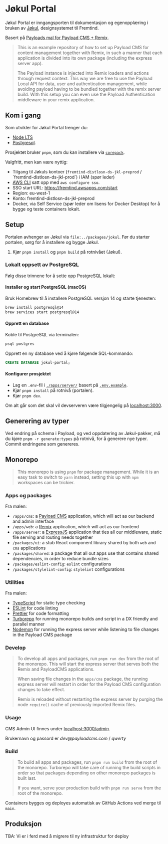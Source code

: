 # Jøkul Portal

Jøkul Portal er inngangsporten til dokumentasjon og egenopplæring i bruken av [Jøkul](https://github.com/fremtind/jokul), designsystemet til Fremtind.

Basert på [Payloads mal for Payload CMS + Remix](https://github.com/payloadcms/remix-server).

> This is an example repository of how to set up Payload CMS for content management together with Remix, in such a manner that each application is divided into its own package (including the express server app).
>
> The Payload instance is injected into Remix loaders and actions through request context. This way we are free to use the Payload Local API for data, user and authentication management, while avoiding payload having to be bundled together with the remix server build. With this setup you can even use the Payload Authentication middleware in your remix application.

## Kom i gang

Som utvikler for Jøkul Portal trenger du:

-   [Node LTS](https://nodejs.org/en/)
-   [Postgresql](https://www.postgresql.org/).

Prosjektet bruker `pnpm`, som du kan installere via [`corepack`](https://nodejs.org/dist/latest/docs/api/corepack.html).

Valgfritt, men kan være nyttig:

-   Tilgang til Jøkuls kontoer (`fremtind-distlosn-ds-jkl-preprod` / `fremtind-distlosn-ds-jkl-prod´) i IAM (spør leder)
-   [AWS CLI](https://docs.aws.amazon.com/cli/latest/userguide/getting-started-install.html) satt opp med `aws configure sso`.
-   SSO start URL: https://fremtind.awsapps.com/start
-   Region: eu-west-1
-   Konto: fremtind-distlosn-ds-jkl-preprod
-   Docker, via Self Service (spør leder om lisens for Docker Desktop) for å bygge og teste containers lokalt.

## Setup

Portalen avhenger av Jøkul via `file:../packages/jokul`. Før du starter portalen, sørg for å installere og bygge Jøkul.

1. Kjør `pnpm install` og `pnpm build` på rotnivået (Jøkul).

### Lokalt oppsett av PostgreSQL

Følg disse trinnene for å sette opp PostgreSQL lokalt:

#### Installer og start PostgreSQL (macOS)

Bruk Homebrew til å installere PostgreSQL versjon 14 og starte tjenesten:

```sh
brew install postgresql@14
brew services start postgresql@14
```

#### Opprett en database

Koble til PostgreSQL via terminalen:

```sh
psql postgres
```

Opprett en ny database ved å kjøre følgende SQL-kommando:

```sql
CREATE DATABASE jokul-portal;
```

#### Konfigurer prosjektet

-   Lag en `.env`-fil i [`./apps/server/`](./apps/server/) basert på [`.env.example`](./apps/server/.env.example).
-   Kjør `pnpm install` på rotnivå (portalen).
-   Kjør `pnpm dev`.

Om alt går som det skal vil devserveren være tilgjengelig på [localhost:3000](http://localhost:3000).

## Generering av typer

Ved endring på schema i Payload, og ved oppdatering av Jøkul-pakker, må du kjøre `pnpm -r generate:types` på rotnivå, for å generere nye typer. Commit endringene som genereres.

## Monorepo

> This monorepo is using `pnpm` for package management. While it is an easy task to switch to `yarn` instead, setting this up with `npm` workspaces can be trickier.

### Apps og packages

Fra malen:

-   `/apps/cms`: a [Payload CMS](https://payloadcms.com/) application, which will act as our backend and admin interface
-   `/apps/web`: a [Remix](https://remix.run/) application, which will act as our frontend
-   `/apps/server`: a [ExpressJS](https://expressjs.com/) application that ties all our middleware, static file serving and routing needs together
-   `/packages/ui`: a stub React component library shared by both `web` and `cms` applications
-   `/packages/shared`: a package that all out apps use that contains shared dependencies, in order to reduce bundle sizes
-   `/packages/eslint-config`: `eslint` configurations
-   `/packages/stylelint-config`: `stylelint` configurations

### Utilities

Fra malen:

-   [TypeScript](https://www.typescriptlang.org/) for static type checking
-   [ESLint](https://eslint.org/) for code linting
-   [Prettier](https://prettier.io) for code formatting
-   [Turborepo](https://turborepo.org/) for running monorepo builds and script in a DX friendly and parallel manner
-   [Nodemon](https://www.npmjs.com/package/nodemon) for running the express server while listening to file changes in the Payload CMS package

### Develop

> To develop all apps and packages, run `pnpm run dev` from the root of the monorepo. This will start the express server that serves both the Remix and PayloadCMS applications.
>
> When saving file changes in the `apps/cms` package, the running express server will restart in order for the Payload CMS configuration changes to take effect.
>
> Remix is reloaded without restarting the express server by purging the node `require()` cache of previously imported Remix files.

### Usage

CMS Admin UI finnes under [localhost:3000/admin](http://localhost:3000/admin).

Brukernavn og passord er _dev@payloadcms.com_ / _qwerty_

### Build

> To build all apps and packages, run `pnpm run build` from the root of the monorepo. Turborepo will take care of running the build scripts in order so that packages depending on other monorepo packages is built last.
>
> If you want, serve your production build with `pnpm run serve` from the root of the monorepo.

Containers bygges og deployes automatisk av GitHub Actions ved merge til `main`.

## Produksjon

TBA: Vi er i ferd med å migrere til ny infrastruktur for deploy
